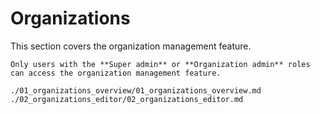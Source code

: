 # Organizations

This section covers the organization management feature.

```{important}
Only users with the **Super admin** or **Organization admin** roles can access the organization management feature.
```

```{toctree}
./01_organizations_overview/01_organizations_overview.md
./02_organizations_editor/02_organizations_editor.md
```
